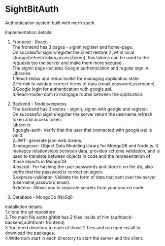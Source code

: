 # SightBitAuth

Authentication system built with mern stack.

Implementation details:

1. Frontend - React.<br />
The frontend has 3 pages - signin,register and home-page.<br />
On successful signin/register the client restore 2 jwt in local storage(refreshToken,accessToken), this tokens can be used to the requests too the server and make them more secured.<br />
The signin page includes Google authentication and regular sign in.<br />
Libraries:<br />
1.React-redux and redux toolkit for managing application state.<br />
2.Formik to validate correct forms of data (email,password,username).<br />
3.Google login for authentication with google api.<br />
4.React-router-dom to mangage routes between the application.<br />

2. Backend - Nodejs/express.<br />
The backend has 3 routes - signin, signin with google and register.<br />
On successful signin/register the server return the username,refresh token and access token.<br />
Libraries:<br />
1.google-auth- Verify that the user that connected with google-api is valid.<br />
2.JWT- generate json web tokens.<br />
3.mongoose- Object Data Modeling library for MongoDB and Node.js. It manages relationships between data, provides schema validation, and is used to translate between objects in code and the representation of those objects in MongoDB.<br />
4.bycrpt- For hashing the user passwords and store it on the db, also verify that the password is correct on signin.<br />
5.express-validator- Validate the form of data that sent over the server (username,password,email).<br />
6.dotenv- Allows you to separate secrets from your source code.<br />

3. Database - MongoDb (NoSql)<br />

Installation details:<br />
1.clone the git repository<br />
2.The main file authsightbit has 2 files inside of him (authback- backend,authfront- frontend)<br />
3.You need directory to each of those 2 files and run npm install to download the packages.<br />
4.Write npm start in each directory to start the server and the client.<br />


